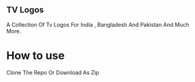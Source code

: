 ## TV Logos
A Collection Of Tv Logos For India , Bangladesh And Pakistan And Much More. 

# How to use

Clone The Repo Or Download As Zip
